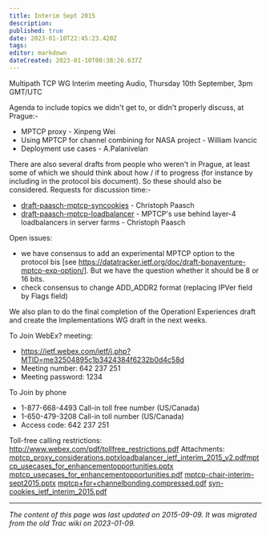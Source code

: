 ```yaml
---
title: Interim Sept 2015
description: 
published: true
date: 2023-01-10T22:45:23.420Z
tags: 
editor: markdown
dateCreated: 2023-01-10T00:38:26.637Z
---
```


Multipath TCP WG Interim meeting Audio, Thursday 10th September, 3pm GMT/UTC

Agenda to include topics we didn't get to, or didn't properly discuss, at Prague:-

- MPTCP proxy - Xinpeng Wei
- Using MPTCP for channel combining for NASA project - William Ivancic
- Deployment use cases - A.Palanivelan

There are also several drafts from people who weren't in Prague, at least some of which we should think about how / if to progress (for instance by including in the protocol bis document). So these should also be considered. Requests for discussion time:-

- [draft-paasch-mptcp-syncookies](http://tools.ietf.org/html/draft-paasch-mptcp-syncookies) - Christoph Paasch
- [draft-paasch-mptcp-loadbalancer](http://tools.ietf.org/html/draft-paasch-mptcp-loadbalancer) - MPTCP's use behind layer-4 loadbalancers in server farms - Christoph Paasch

Open issues:

- we have consensus to add an experimental MPTCP option to the protocol bis [see https://datatracker.ietf.org/doc/draft-bonaventure-mptcp-exp-option/]. But we have the question whether it should be 8 or 16 bits.
- check consensus to change ADD_ADDR2 format (replacing IPVer field by Flags field)

We also plan to do the final completion of the Operationl Experiences draft and create the Implementations WG draft in the next weeks.

To Join WebEx? meeting:

- https://ietf.webex.com/ietf/j.php?MTID=me32504895c1b3424384f6232b0d4c58d
- Meeting number: 642 237 251
- Meeting password: 1234

To Join by phone

- 1-877-668-4493 Call-in toll free number (US/Canada)
- 1-650-479-3208 Call-in toll number (US/Canada)
- Access code: 642 237 251

Toll-free calling restrictions:
http://www.webex.com/pdf/tollfree_restrictions.pdf
Attachments: [mptcp_proxy_considerations.pptx](/mptcp_proxy_considerations.pptx)[loadbalancer_ietf_interim_2015_v2.pdf](/loadbalancer_ietf_interim_2015_v2.pdf)[mptcp_usecases_for_enhancementopportunities.pptx](/mptcp_usecases_for_enhancementopportunities.pptx) [mptcp_usecases_for_enhancementopportunities.pdf](/mptcp_usecases_for_enhancementopportunities.pdf) [mptcp-chair-interim-sept2015.pptx](/mptcp-chair-interim-sept2015.pptx) [mptcp+for+channelbonding.compressed.pdf](/mptcp+for+channelbonding.compressed.pdf) [syn-cookies_ietf_interim_2015.pdf](/syn-cookies_ietf_interim_2015.pdf)
&nbsp;
&nbsp;
&nbsp;

---

*The content of this page was last updated on 2015-09-09. It was migrated from the old Trac wiki on 2023-01-09.*